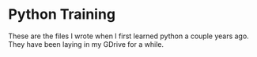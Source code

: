# Python Training
These are the files I wrote when I first learned python a couple years ago. They have been laying in my GDrive for a while.
